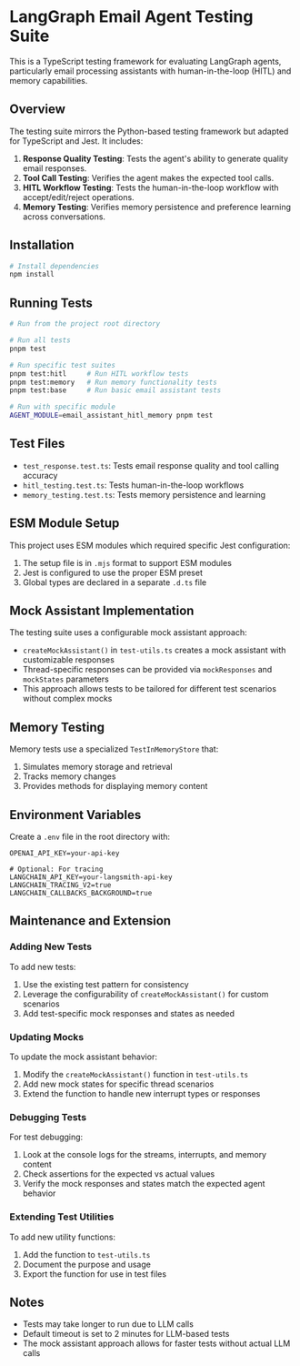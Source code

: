 # LangGraph Email Agent Testing Suite

This is a TypeScript testing framework for evaluating LangGraph agents, particularly email processing assistants with human-in-the-loop (HITL) and memory capabilities.

## Overview

The testing suite mirrors the Python-based testing framework but adapted for TypeScript and Jest. It includes:

1. **Response Quality Testing**: Tests the agent's ability to generate quality email responses.
2. **Tool Call Testing**: Verifies the agent makes the expected tool calls.
3. **HITL Workflow Testing**: Tests the human-in-the-loop workflow with accept/edit/reject operations.
4. **Memory Testing**: Verifies memory persistence and preference learning across conversations.

## Installation

```bash
# Install dependencies
npm install
```

## Running Tests

```bash
# Run from the project root directory

# Run all tests
pnpm test

# Run specific test suites
pnpm test:hitl     # Run HITL workflow tests
pnpm test:memory   # Run memory functionality tests
pnpm test:base     # Run basic email assistant tests

# Run with specific module
AGENT_MODULE=email_assistant_hitl_memory pnpm test
```

## Test Files

- `test_response.test.ts`: Tests email response quality and tool calling accuracy
- `hitl_testing.test.ts`: Tests human-in-the-loop workflows
- `memory_testing.test.ts`: Tests memory persistence and learning

## ESM Module Setup

This project uses ESM modules which required specific Jest configuration:

1. The setup file is in `.mjs` format to support ESM modules
2. Jest is configured to use the proper ESM preset 
3. Global types are declared in a separate `.d.ts` file

## Mock Assistant Implementation

The testing suite uses a configurable mock assistant approach:

- `createMockAssistant()` in `test-utils.ts` creates a mock assistant with customizable responses
- Thread-specific responses can be provided via `mockResponses` and `mockStates` parameters
- This approach allows tests to be tailored for different test scenarios without complex mocks

## Memory Testing

Memory tests use a specialized `TestInMemoryStore` that:

1. Simulates memory storage and retrieval
2. Tracks memory changes
3. Provides methods for displaying memory content

## Environment Variables

Create a `.env` file in the root directory with:

```
OPENAI_API_KEY=your-api-key

# Optional: For tracing
LANGCHAIN_API_KEY=your-langsmith-api-key
LANGCHAIN_TRACING_V2=true
LANGCHAIN_CALLBACKS_BACKGROUND=true
```

## Maintenance and Extension

### Adding New Tests

To add new tests:

1. Use the existing test pattern for consistency
2. Leverage the configurability of `createMockAssistant()` for custom scenarios
3. Add test-specific mock responses and states as needed

### Updating Mocks

To update the mock assistant behavior:

1. Modify the `createMockAssistant()` function in `test-utils.ts`
2. Add new mock states for specific thread scenarios
3. Extend the function to handle new interrupt types or responses

### Debugging Tests

For test debugging:

1. Look at the console logs for the streams, interrupts, and memory content
2. Check assertions for the expected vs actual values
3. Verify the mock responses and states match the expected agent behavior

### Extending Test Utilities

To add new utility functions:

1. Add the function to `test-utils.ts`
2. Document the purpose and usage
3. Export the function for use in test files

## Notes

- Tests may take longer to run due to LLM calls
- Default timeout is set to 2 minutes for LLM-based tests 
- The mock assistant approach allows for faster tests without actual LLM calls 